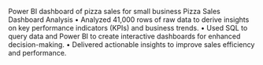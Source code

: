 Power BI dashboard of pizza sales for small business
Pizza Sales Dashboard Analysis
•	Analyzed 41,000 rows of raw data to derive insights on key performance indicators (KPIs) and business trends.
•	Used SQL to query data and Power BI to create interactive dashboards for enhanced decision-making.
•	Delivered actionable insights to improve sales efficiency and performance.
